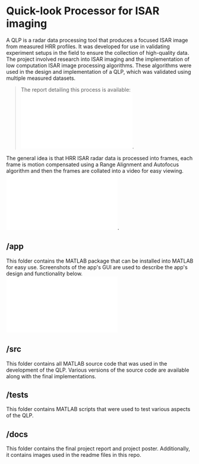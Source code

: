 # Quick-look Processor for ISAR imaging
A QLP is a radar data processing tool that produces a focused ISAR image from measured HRR profiles. It was developed for use in validating experiment setups in the field to ensure the collection of high-quality data. The project involved research into ISAR imaging and the implementation of low computation ISAR image processing algorithms. These algorithms were used in the design and implementation of a QLP, which was validated using multiple measured datasets.

>The report detailing this process is available: ![report](./docs/final_report.pdf).

The general idea is that HRR ISAR radar data is processed into frames, each frame is motion compensated using a Range Alignment and Autofocus algorithm and then the frames are collated into a video for easy viewing.
![Final QLP Design](./docs/QLPDesign.pdf).

## /app
This folder contains the MATLAB package that can be installed into MATLAB for easy use. Screenshots of the app's GUI are used to describe the app's design and functionality below.
![QLP GUI system Interactions](./docs/UXAppDesign.pdf)

## /src
This folder contains all MATLAB source code that was used in the development of the QLP. Various versions of the source code are available along with the final implementations. 

## /tests
This folder contains MATLAB scripts that were used to test various aspects of the QLP.

## /docs
This folder contains the final project report and project poster. Additionally, it contains images used in the readme files in this repo.
